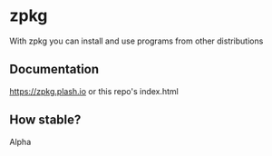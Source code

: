 
# zpkg
With zpkg you can install and use programs from other distributions

## Documentation

https://zpkg.plash.io or this repo's index.html

## How stable?
Alpha
